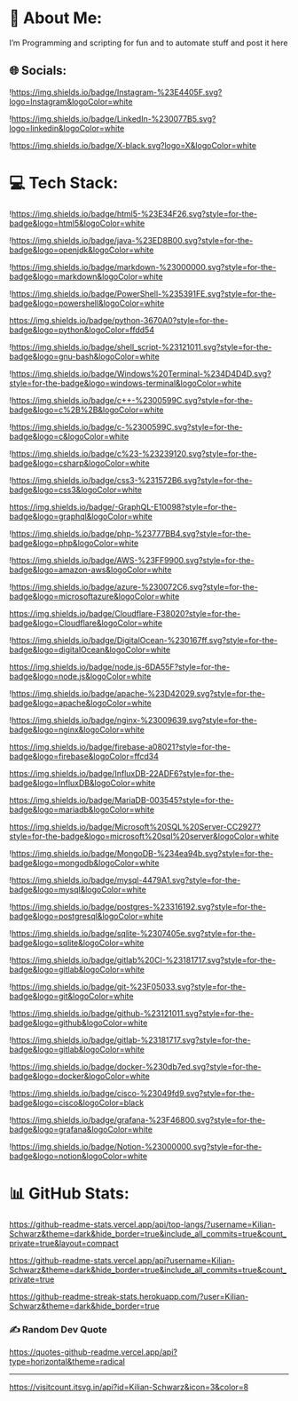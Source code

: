 # 💫 About Me:

I’m Programming and scripting for fun and to automate stuff and post it here

## 🌐 Socials:

!https://img.shields.io/badge/Instagram-%23E4405F.svg?logo=Instagram&logoColor=white

!https://img.shields.io/badge/LinkedIn-%230077B5.svg?logo=linkedin&logoColor=white

!https://img.shields.io/badge/X-black.svg?logo=X&logoColor=white

# 💻 Tech Stack:

!https://img.shields.io/badge/html5-%23E34F26.svg?style=for-the-badge&logo=html5&logoColor=white

!https://img.shields.io/badge/java-%23ED8B00.svg?style=for-the-badge&logo=openjdk&logoColor=white

!https://img.shields.io/badge/markdown-%23000000.svg?style=for-the-badge&logo=markdown&logoColor=white

!https://img.shields.io/badge/PowerShell-%235391FE.svg?style=for-the-badge&logo=powershell&logoColor=white

https://img.shields.io/badge/python-3670A0?style=for-the-badge&logo=python&logoColor=ffdd54

!https://img.shields.io/badge/shell_script-%23121011.svg?style=for-the-badge&logo=gnu-bash&logoColor=white

!https://img.shields.io/badge/Windows%20Terminal-%234D4D4D.svg?style=for-the-badge&logo=windows-terminal&logoColor=white

!https://img.shields.io/badge/c++-%2300599C.svg?style=for-the-badge&logo=c%2B%2B&logoColor=white

!https://img.shields.io/badge/c-%2300599C.svg?style=for-the-badge&logo=c&logoColor=white

!https://img.shields.io/badge/c%23-%23239120.svg?style=for-the-badge&logo=csharp&logoColor=white

!https://img.shields.io/badge/css3-%231572B6.svg?style=for-the-badge&logo=css3&logoColor=white

https://img.shields.io/badge/-GraphQL-E10098?style=for-the-badge&logo=graphql&logoColor=white

!https://img.shields.io/badge/php-%23777BB4.svg?style=for-the-badge&logo=php&logoColor=white

!https://img.shields.io/badge/AWS-%23FF9900.svg?style=for-the-badge&logo=amazon-aws&logoColor=white

!https://img.shields.io/badge/azure-%230072C6.svg?style=for-the-badge&logo=microsoftazure&logoColor=white

https://img.shields.io/badge/Cloudflare-F38020?style=for-the-badge&logo=Cloudflare&logoColor=white

!https://img.shields.io/badge/DigitalOcean-%230167ff.svg?style=for-the-badge&logo=digitalOcean&logoColor=white

https://img.shields.io/badge/node.js-6DA55F?style=for-the-badge&logo=node.js&logoColor=white

!https://img.shields.io/badge/apache-%23D42029.svg?style=for-the-badge&logo=apache&logoColor=white

!https://img.shields.io/badge/nginx-%23009639.svg?style=for-the-badge&logo=nginx&logoColor=white

https://img.shields.io/badge/firebase-a08021?style=for-the-badge&logo=firebase&logoColor=ffcd34

https://img.shields.io/badge/InfluxDB-22ADF6?style=for-the-badge&logo=InfluxDB&logoColor=white

https://img.shields.io/badge/MariaDB-003545?style=for-the-badge&logo=mariadb&logoColor=white

https://img.shields.io/badge/Microsoft%20SQL%20Server-CC2927?style=for-the-badge&logo=microsoft%20sql%20server&logoColor=white

!https://img.shields.io/badge/MongoDB-%234ea94b.svg?style=for-the-badge&logo=mongodb&logoColor=white

!https://img.shields.io/badge/mysql-4479A1.svg?style=for-the-badge&logo=mysql&logoColor=white

!https://img.shields.io/badge/postgres-%23316192.svg?style=for-the-badge&logo=postgresql&logoColor=white

!https://img.shields.io/badge/sqlite-%2307405e.svg?style=for-the-badge&logo=sqlite&logoColor=white

!https://img.shields.io/badge/gitlab%20CI-%23181717.svg?style=for-the-badge&logo=gitlab&logoColor=white

!https://img.shields.io/badge/git-%23F05033.svg?style=for-the-badge&logo=git&logoColor=white

!https://img.shields.io/badge/github-%23121011.svg?style=for-the-badge&logo=github&logoColor=white

!https://img.shields.io/badge/gitlab-%23181717.svg?style=for-the-badge&logo=gitlab&logoColor=white

!https://img.shields.io/badge/docker-%230db7ed.svg?style=for-the-badge&logo=docker&logoColor=white

!https://img.shields.io/badge/cisco-%23049fd9.svg?style=for-the-badge&logo=cisco&logoColor=black

!https://img.shields.io/badge/grafana-%23F46800.svg?style=for-the-badge&logo=grafana&logoColor=white

!https://img.shields.io/badge/Notion-%23000000.svg?style=for-the-badge&logo=notion&logoColor=white

# 📊 GitHub Stats:

https://github-readme-stats.vercel.app/api/top-langs/?username=Kilian-Schwarz&theme=dark&hide_border=true&include_all_commits=true&count_private=true&layout=compact

https://github-readme-stats.vercel.app/api?username=Kilian-Schwarz&theme=dark&hide_border=true&include_all_commits=true&count_private=true

https://github-readme-streak-stats.herokuapp.com/?user=Kilian-Schwarz&theme=dark&hide_border=true

### ✍️ Random Dev Quote

https://quotes-github-readme.vercel.app/api?type=horizontal&theme=radical

---

https://visitcount.itsvg.in/api?id=Kilian-Schwarz&icon=3&color=8
